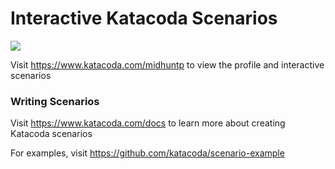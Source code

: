# Interactive Katacoda Scenarios

[![](http://shields.katacoda.com/katacoda/midhuntp/count.svg)](https://www.katacoda.com/midhuntp "Get your profile on Katacoda.com")

Visit https://www.katacoda.com/midhuntp to view the profile and interactive scenarios

### Writing Scenarios
Visit https://www.katacoda.com/docs to learn more about creating Katacoda scenarios

For examples, visit https://github.com/katacoda/scenario-example
